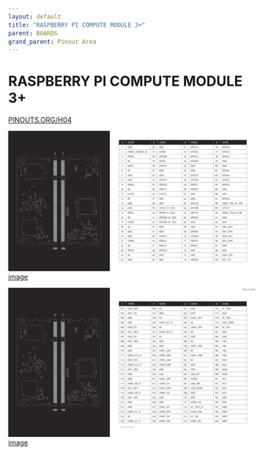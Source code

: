 ```yaml
---
layout: default
title: "RASPBERRY PI COMPUTE MODULE 3+"
parent: BOARDS
grand_parent: Pinout Area
---
```


# RASPBERRY PI COMPUTE MODULE 3+

<a href="https://www.PINOUTS.ORG/H04">PINOUTS.ORG/H04</a>

![image](./assets/78.png)  
[image](./assets/78.png)


![image](./assets/79.png)  
[image](./assets/79.png)
